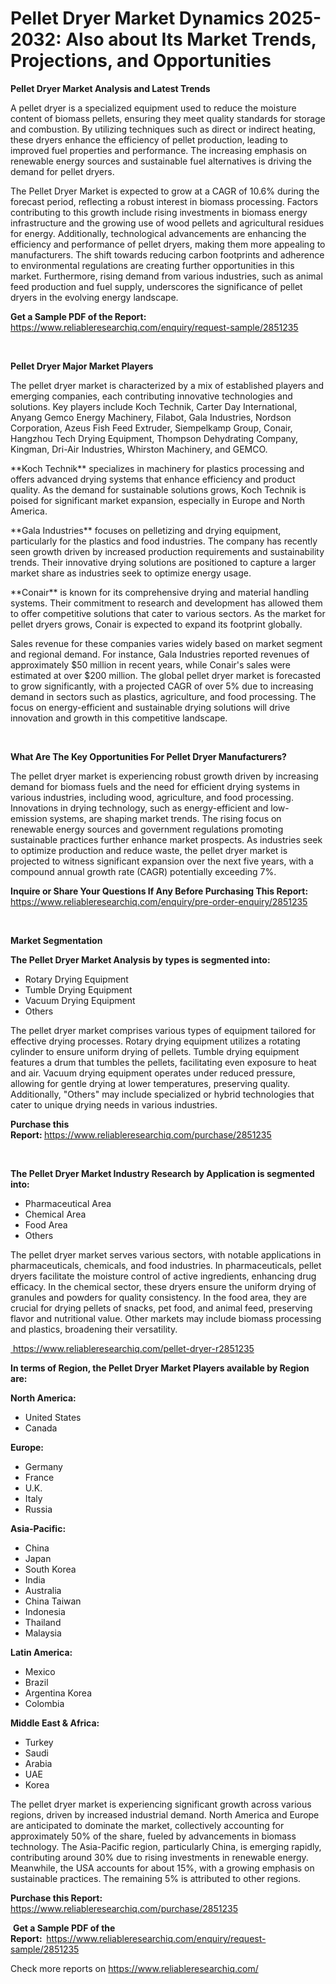 <p><h1>Pellet Dryer Market Dynamics 2025-2032: Also about Its Market Trends, Projections, and Opportunities</h1></p><p><strong>Pellet Dryer Market Analysis and Latest Trends</strong></p>
<p><p>A pellet dryer is a specialized equipment used to reduce the moisture content of biomass pellets, ensuring they meet quality standards for storage and combustion. By utilizing techniques such as direct or indirect heating, these dryers enhance the efficiency of pellet production, leading to improved fuel properties and performance. The increasing emphasis on renewable energy sources and sustainable fuel alternatives is driving the demand for pellet dryers.</p><p>The Pellet Dryer Market is expected to grow at a CAGR of 10.6% during the forecast period, reflecting a robust interest in biomass processing. Factors contributing to this growth include rising investments in biomass energy infrastructure and the growing use of wood pellets and agricultural residues for energy. Additionally, technological advancements are enhancing the efficiency and performance of pellet dryers, making them more appealing to manufacturers. The shift towards reducing carbon footprints and adherence to environmental regulations are creating further opportunities in this market. Furthermore, rising demand from various industries, such as animal feed production and fuel supply, underscores the significance of pellet dryers in the evolving energy landscape.</p></p>
<p><strong>Get a Sample PDF of the Report:&nbsp;</strong> <a href="https://www.reliableresearchiq.com/enquiry/request-sample/2851235?utm_campaign=3030&utm_medium=2&utm_source=Github&utm_content=ia&utm_term=11032025&utm_id=pellet-dryer">https://www.reliableresearchiq.com/enquiry/request-sample/2851235</a></p>
<p>&nbsp;</p>
<p><strong>Pellet Dryer Major Market Players</strong></p>
<p><p>The pellet dryer market is characterized by a mix of established players and emerging companies, each contributing innovative technologies and solutions. Key players include Koch Technik, Carter Day International, Anyang Gemco Energy Machinery, Filabot, Gala Industries, Nordson Corporation, Azeus Fish Feed Extruder, Siempelkamp Group, Conair, Hangzhou Tech Drying Equipment, Thompson Dehydrating Company, Kingman, Dri-Air Industries, Whirston Machinery, and GEMCO.</p><p>**Koch Technik** specializes in machinery for plastics processing and offers advanced drying systems that enhance efficiency and product quality. As the demand for sustainable solutions grows, Koch Technik is poised for significant market expansion, especially in Europe and North America.</p><p>**Gala Industries** focuses on pelletizing and drying equipment, particularly for the plastics and food industries. The company has recently seen growth driven by increased production requirements and sustainability trends. Their innovative drying solutions are positioned to capture a larger market share as industries seek to optimize energy usage.</p><p>**Conair** is known for its comprehensive drying and material handling systems. Their commitment to research and development has allowed them to offer competitive solutions that cater to various sectors. As the market for pellet dryers grows, Conair is expected to expand its footprint globally.</p><p>Sales revenue for these companies varies widely based on market segment and regional demand. For instance, Gala Industries reported revenues of approximately $50 million in recent years, while Conair's sales were estimated at over $200 million. The global pellet dryer market is forecasted to grow significantly, with a projected CAGR of over 5% due to increasing demand in sectors such as plastics, agriculture, and food processing. The focus on energy-efficient and sustainable drying solutions will drive innovation and growth in this competitive landscape.</p></p>
<p>&nbsp;</p>
<p><strong>What Are The Key Opportunities For Pellet Dryer Manufacturers?</strong></p>
<p><p>The pellet dryer market is experiencing robust growth driven by increasing demand for biomass fuels and the need for efficient drying systems in various industries, including wood, agriculture, and food processing. Innovations in drying technology, such as energy-efficient and low-emission systems, are shaping market trends. The rising focus on renewable energy sources and government regulations promoting sustainable practices further enhance market prospects. As industries seek to optimize production and reduce waste, the pellet dryer market is projected to witness significant expansion over the next five years, with a compound annual growth rate (CAGR) potentially exceeding 7%.</p></p>
<p><strong>Inquire or Share Your Questions If Any Before Purchasing This Report:</strong> <a href="https://www.reliableresearchiq.com/enquiry/pre-order-enquiry/2851235?utm_campaign=3030&utm_medium=2&utm_source=Github&utm_content=ia&utm_term=11032025&utm_id=pellet-dryer">https://www.reliableresearchiq.com/enquiry/pre-order-enquiry/2851235</a></p>
<p>&nbsp;</p>
<p><strong>Market Segmentation</strong></p>
<p><strong>The Pellet Dryer Market Analysis by types is segmented into:</strong></p>
<p><ul><li>Rotary Drying Equipment</li><li>Tumble Drying Equipment</li><li>Vacuum Drying Equipment</li><li>Others</li></ul></p>
<p><p>The pellet dryer market comprises various types of equipment tailored for effective drying processes. Rotary drying equipment utilizes a rotating cylinder to ensure uniform drying of pellets. Tumble drying equipment features a drum that tumbles the pellets, facilitating even exposure to heat and air. Vacuum drying equipment operates under reduced pressure, allowing for gentle drying at lower temperatures, preserving quality. Additionally, "Others" may include specialized or hybrid technologies that cater to unique drying needs in various industries.</p></p>
<p><strong>Purchase this Report:&nbsp;</strong><a href="https://www.reliableresearchiq.com/purchase/2851235?utm_campaign=3030&utm_medium=2&utm_source=Github&utm_content=ia&utm_term=11032025&utm_id=pellet-dryer">https://www.reliableresearchiq.com/purchase/2851235</a></p>
<p>&nbsp;</p>
<p><strong>The Pellet Dryer Market Industry Research by Application is segmented into:</strong></p>
<p><ul><li>Pharmaceutical Area</li><li>Chemical Area</li><li>Food Area</li><li>Others</li></ul></p>
<p><p>The pellet dryer market serves various sectors, with notable applications in pharmaceuticals, chemicals, and food industries. In pharmaceuticals, pellet dryers facilitate the moisture control of active ingredients, enhancing drug efficacy. In the chemical sector, these dryers ensure the uniform drying of granules and powders for quality consistency. In the food area, they are crucial for drying pellets of snacks, pet food, and animal feed, preserving flavor and nutritional value. Other markets may include biomass processing and plastics, broadening their versatility.</p></p>
<p><a href="https://www.reliableresearchiq.com/pellet-dryer-r2851235?utm_campaign=3030&utm_medium=2&utm_source=Github&utm_content=ia&utm_term=11032025&utm_id=pellet-dryer">&nbsp;https://www.reliableresearchiq.com/pellet-dryer-r2851235</a></p>
<p><strong>In terms of Region, the Pellet Dryer Market Players available by Region are:</strong></p>
<p>
    <p> <strong> North America: </strong>
        <ul>
            <li>United States</li>
            <li>Canada</li>
        </ul>
        </p> 
    <p> <strong> Europe: </strong>
        <ul>
            <li>Germany</li>
            <li>France</li>
            <li>U.K.</li>
            <li>Italy</li>
            <li>Russia</li>
        </ul>
        </p> 
    <p> <strong> Asia-Pacific: </strong>
        <ul>
            <li>China</li>
            <li>Japan</li>
            <li>South Korea</li>
            <li>India</li>
            <li>Australia</li>
            <li>China Taiwan</li>
            <li>Indonesia</li>
            <li>Thailand</li>
            <li>Malaysia</li>
        </ul>
        </p> 
    <p> <strong> Latin America: </strong>
        <ul>
            <li>Mexico</li>
            <li>Brazil</li>
            <li>Argentina Korea</li>
            <li>Colombia</li>
        </ul>
        </p> 
    <p> <strong> Middle East & Africa: </strong>
        <ul>
            <li>Turkey</li>
            <li>Saudi</li>
            <li>Arabia</li>
            <li>UAE</li>
            <li>Korea</li>
        </ul>
    </p>
    </p>
<p><p>The pellet dryer market is experiencing significant growth across various regions, driven by increased industrial demand. North America and Europe are anticipated to dominate the market, collectively accounting for approximately 50% of the share, fueled by advancements in biomass technology. The Asia-Pacific region, particularly China, is emerging rapidly, contributing around 30% due to rising investments in renewable energy. Meanwhile, the USA accounts for about 15%, with a growing emphasis on sustainable practices. The remaining 5% is attributed to other regions.</p></p>
<p><strong>Purchase this Report: </strong><a href="https://www.reliableresearchiq.com/purchase/2851235?utm_campaign=3030&utm_medium=2&utm_source=Github&utm_content=ia&utm_term=11032025&utm_id=pellet-dryer">https://www.reliableresearchiq.com/purchase/2851235</a></p>
<p>&nbsp;<strong>Get a Sample PDF of the Report:&nbsp;&nbsp;</strong><a href="https://www.reliableresearchiq.com/enquiry/request-sample/2851235?utm_campaign=3030&utm_medium=2&utm_source=Github&utm_content=ia&utm_term=11032025&utm_id=pellet-dryer">https://www.reliableresearchiq.com/enquiry/request-sample/2851235</a></p>
<p><strong></strong></p>
<p>Check more reports on <a href="https://www.reliableresearchiq.com/?utm_campaign=3030&utm_medium=2&utm_source=Github&utm_content=ia&utm_term=11032025&utm_id=pellet-dryer">https://www.reliableresearchiq.com/</a></p>